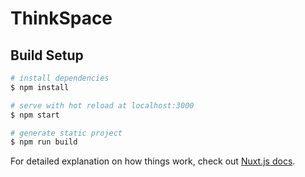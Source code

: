 # ThinkSpace

## Build Setup

```bash
# install dependencies
$ npm install

# serve with hot reload at localhost:3000
$ npm start

# generate static project
$ npm run build
```

For detailed explanation on how things work, check out [Nuxt.js docs](https://nuxtjs.org).
